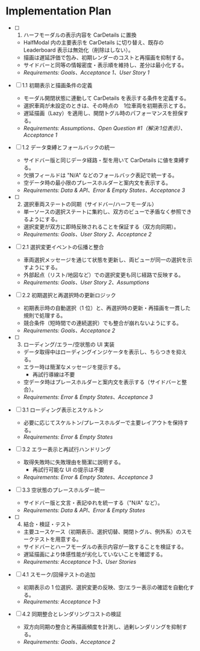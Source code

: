 # Implementation Plan

- [ ] 1. ハーフモーダルの表示内容を CarDetails に置換
  - HalfModal 内の主要表示を CarDetails に切り替え、既存の Leaderboard 表示は無効化（削除はしない）。
  - 描画は遅延評価で包み、初期レンダーのコストと再描画を抑制する。
  - サイドバーと同等の情報密度・表示順を維持し、差分は最小化する。
  - _Requirements: Goals、Acceptance 1、User Story 1_

- [ ] 1.1 初期表示と描画条件の定義
  - モーダル開閉状態に連動して CarDetails を表示する条件を定義する。
  - 選択車両が未設定のときは、その時点の　1位車両を初期表示とする。
  - 遅延描画（Lazy）を適用し、開閉トグル時のパフォーマンスを担保する。
  - _Requirements: Assumptions、Open Question #1（解決:1位表示）、Acceptance 1_

- [ ] 1.2 データ束縛とフォールバックの統一
  - サイドバー版と同じデータ経路・型を用いて CarDetails に値を束縛する。
  - 欠損フィールドは "N/A" などのフォールバック表記で統一する。
  - 空データ時の最小限のプレースホルダーと案内文を表示する。
  - _Requirements: Data & API、Error & Empty States、Acceptance 3_

- [ ] 2. 選択車両ステートの同期（サイドバー/ハーフモーダル）
  - 単一ソースの選択ステートに集約し、双方のビューで矛盾なく参照できるようにする。
  - 選択変更が双方に即時反映されることを保証する（双方向同期）。
  - _Requirements: Goals、User Story 2、Acceptance 2_

- [ ] 2.1 選択変更イベントの伝播と整合
  - 車両選択メッセージを通じて状態を更新し、両ビューが同一の選択を示すようにする。
  - 外部起点（リスト/地図など）での選択変更も同じ経路で反映する。
  - _Requirements: Goals、User Story 2、Assumptions_

- [ ] 2.2 初期選択と再選択時の更新ロジック
  - 初期表示時の自動選択（1 位）と、再選択時の更新・再描画を一貫した規則で処理する。
  - 競合条件（短時間での連続選択）でも整合が崩れないようにする。
  - _Requirements: Goals、Acceptance 2_

- [ ] 3. ローディング/エラー/空状態の UI 実装
  - データ取得中はローディングインジケータを表示し、ちらつきを抑える。
  - エラー時は簡潔なメッセージを提示する。
    - 再試行導線は不要
  - 空データ時はプレースホルダーと案内文を表示する（サイドバーと整合）。
  - _Requirements: Error & Empty States、Acceptance 3_

- [ ] 3.1 ローディング表示とスケルトン
  - 必要に応じてスケルトン/プレースホルダーで主要レイアウトを保持する。
  - _Requirements: Error & Empty States_

- [ ] 3.2 エラー表示と再試行ハンドリング
  - 取得失敗時に失敗理由を簡潔に説明する。
    - 再試行可能な UI の提示は不要
  - _Requirements: Error & Empty States、Acceptance 3_

- [ ] 3.3 空状態のプレースホルダー統一
  - サイドバー版と文言・表記ゆれを統一する（"N/A" など）。
  - _Requirements: Data & API、Error & Empty States_

- [ ] 4. 結合・検証・テスト
  - 主要ユースケース（初期表示、選択切替、開閉トグル、例外系）のスモークテストを用意する。
  - サイドバーとハーフモーダルの表示内容が一致することを検証する。
  - 遅延描画により体感性能が劣化していないことを確認する。
  - _Requirements: Acceptance 1–3、User Stories_

- [ ] 4.1 スモーク/回帰テストの追加
  - 初期表示の 1 位選択、選択変更の反映、空/エラー表示の確認を自動化する。
  - _Requirements: Acceptance 1–3_

- [ ] 4.2 同期整合とレンダリングコストの検証
  - 双方向同期の整合と再描画頻度を計測し、過剰レンダリングを抑制する。
  - _Requirements: Goals、Acceptance 2_
